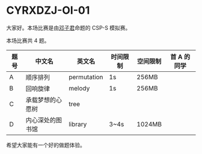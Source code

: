 # CYRXDZJ-OI-01

大家好。本场比赛是由[邓子君](https://www.luogu.com.cn/user/387836)命题的 CSP-S 模拟赛。

本场比赛共 $4$ 题。

| 题号 | 中文名           | 英文名      | 时间限制 | 空间限制 | 首 A 的同学 |
| ---- | ---------------- | ----------- | -------- | -------- | ----------- |
| A    | 顺序排列         | permutation | 1s       | 256MB    |             |
| B    | 回响旋律         | melody      | 1s       | 256MB    |             |
| C    | 承载梦想的心愿树 | tree        |          |          |             |
| D    | 内心深处的图书馆 | library     | 3~4s     | 1024MB   |             |

希望大家能有一个好的做题体验。